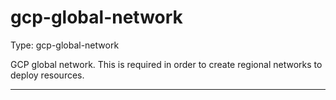 # gcp-global-network

Type: gcp-global-network

GCP global network. This is required in order to create regional networks to deploy resources.

---
